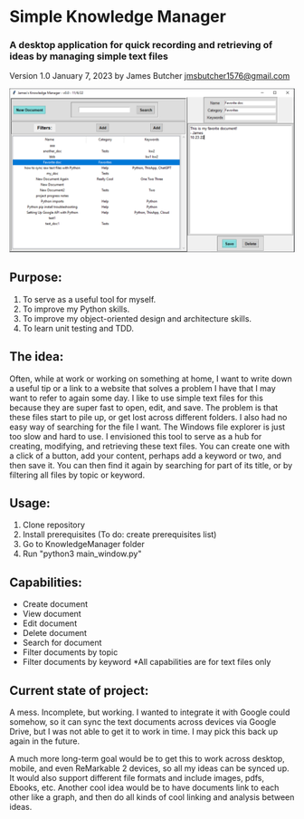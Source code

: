 # Simple Knowledge Manager

### A desktop application for quick recording and retrieving of ideas by managing simple text files
Version 1.0 
January 7, 2023 
by James Butcher 
jmsbutcher1576@gmail.com 

<img src="https://github.com/jmsbutcher/Knowledge-Manager/blob/main/Images/GUIscreenshot1.PNG" class="img-fluid" alt="GUIscreenshot1">

## Purpose:

1. To serve as a useful tool for myself.
2. To improve my Python skills.
3. To improve my object-oriented design and architecture skills.
4. To learn unit testing and TDD.

## The idea:
<p>
  Often, while at work or working on something at home, I want to write down a useful tip or a link to a website that solves a problem I have that I may want to refer to again some day. I like to use simple text files for this because they are super fast to open, edit, and save. The problem is that these files start to pile up, or get lost across different folders. I also had no easy way of searching for the file I want. The Windows file explorer is just too slow and hard to use. 
  I envisioned this tool to serve as a hub for creating, modifying, and retrieving these text files. You can create one with a click of a button, add your content, perhaps add a keyword or two, and then save it. You can then find it again by searching for part of its title, or by filtering all files by topic or keyword.
</p>

## Usage:
1. Clone repository
2. Install prerequisites (To do: create prerequisites list)
3. Go to KnowledgeManager folder
4. Run "python3 main_window.py"

## Capabilities:
- Create document
- View document
- Edit document
- Delete document
- Search for document
- Filter documents by topic
- Filter documents by keyword
*All capabilities are for text files only

## Current state of project:
A mess. Incomplete, but working. I wanted to integrate it with Google could somehow, so it can sync the text documents across devices via Google Drive, but I was not able to get it to work in time. I may pick this back up again in the future.

A much more long-term goal would be to get this to work across desktop, mobile, and even ReMarkable 2 devices, so all my ideas can be synced up. It would also support different file formats and include images, pdfs, Ebooks, etc. Another cool idea would be to have documents link to each other like a graph, and then do all kinds of cool linking and analysis between ideas.
